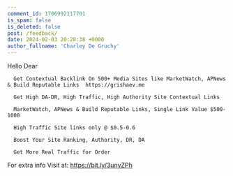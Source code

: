 ```yaml
---
comment_id: 1706992117701
is_spam: false
is_deleted: false
post: /feedback/
date: 2024-02-03 20:28:38 +0000
author_fullname: 'Charley De Gruchy'
---
```


Hello Dear

      
      Get Contextual Backlink On 500+ Media Sites like MarketWatch, APNews & Build Reputable Links  https://grishaev.me

      Get High DA-DR, High Traffic, High Authority Site Contextual Links
      
      MarketWatch, APNews & Build Reputable Links, Single Link Value $500-1000
     
      High Traffic Site links only @ $0.5-0.6
      
      Boost Your Site Ranking, Authority, DR, DA

      Get More Real Traffic for Order 
 


For extra info  Visit at: https://bit.ly/3unyZPh

